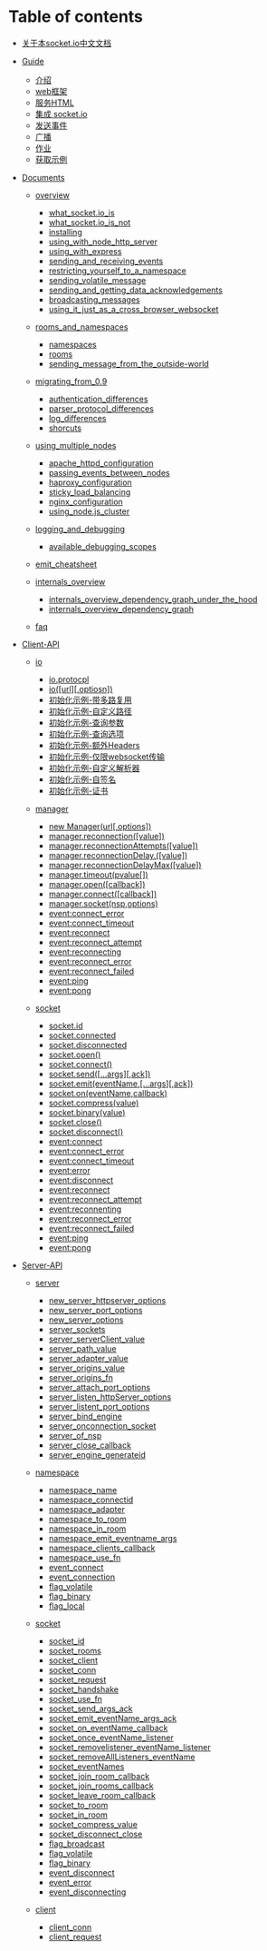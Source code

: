 # Table of contents
* [关于本socket.io中文文档](README.md)
* [Guide]()
    * [介绍](guide/1-introduction.md)
    * [web框架](guide/2-the_web_framework.md)
    * [服务HTML](guide/3-serving_html.md)
    * [集成 socket.io](guide/4-integrating_socket.io.md)
    * [发送事件](guide/5-emitting_events.md)
    * [广播](guide/6-broadcasting.md)
    * [作业](guide/7-homework.md)
    * [获取示例](guide/8-getting_this_example.md)

* [Documents]()
    * [overview]()
        * [what_socket.io_is](docs/overview/what_socket.io_is.md)    
        * [what_socket.io_is_not](docs/overview/what_socket.io_is_not.md)    
        * [installing](docs//overview/installing.md)    
        * [using_with_node_http_server](docs/overview/using_with_node_http_server.md)    
        * [using_with_express](docs/overview/using_with_express.md)    
        * [sending_and_receiving_events](docs/overview/sending_and_receiving_events.md)    
        * [restricting_yourself_to_a_namespace](docs/overview/restricting_yourself_to_a_namespace.md)
        * [sending_volatile_message](docs/overview/sending_volatile_message.md)    
        * [sending_and_getting_data_acknowledgements](docs/overview/sending_and_getting_data_acknowledgements.md)  
        * [broadcasting_messages](docs/overview/broadcasting_messages.md)   
        * [using_it_just_as_a_cross_browser_websocket](docs/overview/using_it_just_as_a_cross_browser_websocket.md)     

    * [rooms_and_namespaces]()
        * [namespaces](docs/rooms_and_namespaces/namespaces.md)
        * [rooms](docs/rooms_and_namespaces/rooms.md)
        * [sending_message_from_the_outside-world](docs/rooms_and_namespaces/sending_message_from_the_outside-world.md)

    * [migrating_from_0.9]()
        * [authentication_differences](docs/migrating_from_0.9/authentication_differences.md )
        * [parser_protocol_differences](docs/migrating_from_0.9/parser_protocol_differences.md)
        * [log_differences](docs/migrating_from_0.9/log_differences.md)
        * [shorcuts](docs/migrating_from_0.9/shorcuts.md)

    * [using_multiple_nodes]()
        * [apache_httpd_configuration](docs/using_multiple_nodes/apache_httpd_configuration.md)
        * [passing_events_between_nodes](docs/using_multiple_nodes/passing_events_between_nodes.md)
        * [haproxy_configuration](docs/using_multiple_nodes/haproxy_configuration.md)
        * [sticky_load_balancing](docs/using_multiple_nodes/sticky_load_balancing.md)
        * [nginx_configuration](docs/using_multiple_nodes/nginx_configuration.md)
        * [using_node.js_cluster](docs/using_multiple_nodes/using_node.js_cluster.md)

    * [logging_and_debugging]()
        * [available_debugging_scopes](docs/logging_and_debugging/available_debugging_scopes.md)

    * [emit_cheatsheet](docs/emit_cheatsheet.md)

    * [internals_overview]()
        * [internals_overview_dependency_graph_under_the_hood](docs/internals_overview_dependency_graph_under_the_hood.md)
        * [internals_overview_dependency_graph](docs/internals_overview_dependency_graph.md)

    * [faq](docs/faq.md)   

* [Client-API]()
    * [io]()
        * [io.protocpl](io_protocol.md)
        * [io([url][,optiosn])](io_url_options.md)
        * [初始化示例-带多路复用](initialization_examples_with_multiplexing.md)
        * [初始化示例-自定义路径](initialization_examples_with_custom_path.md)
        * [初始化示例-查询参数](initialization_examples_with_query_parameters.md)
        * [初始化示例-查询选项](initialization_examples_with_query_option.md)
        * [初始化示例-额外Headers](initialization_examples_with_extraHeaders.md)
        * [初始化示例-仅限websocket传输](initialization_examples_with_websockets_transport_only.md)
        * [初始化示例-自定义解析器](initialization_examples_with_a_custom_parser.md)
        * [初始化示例-自签名](initialization_examples_with_a_self-signed.md)
        * [初始化示例-证书](initialization_examples_certificate.md)

    * [manager]()
        * [new Manager(url[,options])](new_manager_url_options.md)
        * [manager.reconnection([value])](manager_reconnection_value.md)
        * [manager.reconnectionAttempts([value])](manager_reconnectionAttempts_value.md)
        * [manager.reconnectionDelay.([value])](manager_reconnectionDelay_value.md)
        * [manager.reconnectionDelayMax([value])](manager_reconnectionDelayMax_value.md)
        * [manager.timeout(pvalue[])](manager_timeout_value.md)
        * [manager.open([callback])](manager_open_callback.md)
        * [manager.connect([callback])](manager_connect_callback.md)
        * [manager.socket(nsp,options)](manager_socket_nsp_options.md)
        * [event:connect_error](event_connect_error.md)
        * [event:connect_timeout](event_connect_timeout.md)
        * [event:reconnect](event_reconnect.md)
        * [event:reconnect_attempt](event_reconnect_attempt.md)
        * [event:reconnecting](event_reconnecting.md)
        * [event:reconnect_error](event_reconnect_error.md)
        * [event:reconnect_failed](event_reconnect_failed.md)
        * [event:ping](event_ping.md)
        * [event:pong](event_pong.md)

    * [socket]()
        * [socket.id](socket_id.md)
        * [socket.connected](socket_connected.md)
        * [socket.disconnected](socket_disconnected.md)
        * [socket.open()](socket_open.md)
        * [socket.connect()](socket_connect.md)
        * [socket.send([...args][,ack])](socket_send_args_ack.md)
        * [socket.emit(eventName,[...args][,ack])](socket_emit_eventName_args_ack.md)
        * [socket.on(eventName,callback)](socket_on_eventName_callback.md)
        * [socket.compress(value)](socket_compress_value.md)
        * [socket.binary(value)](socket_binary_value.md)
        * [socket.close()](socket_close.md)
        * [socket.disconnect()](socket_disconnect.md)
        * [event:connect](event_connect.md)
        * [event:connect_error](event_connect_error.md)
        * [event:connect_timeout](event_connect_timeout.md)
        * [event:error](event_error.md)
        * [event:disconnect](event_disconnect.md)
        * [event:reconnect](event_reconnect.md)
        * [event:reconnect_attempt](event_reconnect_attempt.md)
        * [event:reconnenting](event_reconnenting.md)
        * [event:reconnect_error](event_reconnect_error.md)
        * [event:reconnect_failed](event_reconnect_failed.md)
        * [event:ping](event_ping.md)
        * [event:pong](event_pong.md)

* [Server-API]()

    * [server]()
        * [new_server_httpserver_options](new_server_httpserver_options.md)
        * [new_server_port_options](new_server_port_options.md)
        * [new_server_options](new_server_options.md)
        * [server_sockets](server_sockets.md)
        * [server_serverClient_value](server_serverClient_value.md)
        * [server_path_value](server_path_value.md)
        * [server_adapter_value](server_adapter_value.md)
        * [server_origins_value](server_origins_value.md)
        * [server_origins_fn](server_origins_fn.md)
        * [server_attach_port_options](server_attach_port_options.md)
        * [server_listen_httpServer_options](server_listen_httpServer_options.md)
        * [server_listent_port_options](server_listent_port_options.md)
        * [server_bind_engine](server_bind_engine.md)
        * [server_onconnection_socket](server_onconnection_socket.md)
        * [server_of_nsp](server_of_nsp.md)
        * [server_close_callback](server_close_callback.md)
        * [server_engine_generateid](server_engine_generateid.md)

    * [namespace]()
        * [namespace_name](namespace_name.md)
        * [namespace_connectid](namespace_connectid.md)
        * [namespace_adapter](namespace_adapter.md)
        * [namespace_to_room](namespace_to_room.md)
        * [namespace_in_room](namespace_in_room.md)
        * [namespace_emit_eventname_args](namespace_emit_eventname_args.md)
        * [namespace_clients_callback](namespace_clients_callback.md)
        * [namespace_use_fn](namespace_use_fn.md)
        * [event_connect](event_connect.md)
        * [event_connection](event_connection.md)
        * [flag_volatile](flag_volatile.md)
        * [flag_binary](flag_binary.md)
        * [flag_local](flag_local.md)
        
    * [socket]()
        * [socket_id](socket_id.md)
        * [socket_rooms](socket_rooms.md)
        * [socket_client](socket_client.md)
        * [socket_conn](socket_conn.md)
        * [socket_request](socket_request.md)
        * [socket_handshake](socket_handshake.md)
        * [socket_use_fn](socket_use_fn.md)
        * [socket_send_args_ack](socket_send_args_ack.md)
        * [socket_emit_eventName_args_ack](socket_emit_evenName_args_ack.md)
        * [socket_on_eventName_callback](socket_on_eventName_callback.md)
        * [socket_once_eventName_listener](socket_once_eventName_listener.md)
        * [socket_removelistener_eventName_listener](socket_removelistener_eventName_listener.md)
        * [socket_removeAllListeners_eventName](socket_removeAllListeners_eventName.md)
        * [socket_eventNames](socket_eventNames.md)
        * [socket_join_room_callback](socket_join_room_callback.md)
        * [socket_join_rooms_callback](socket_join_rooms_callback.md)
        * [socket_leave_room_callback](socket_leave_room_callback.md)
        * [socket_to_room](socket_to_room.md)
        * [socket_in_room](socket_in_room.md)
        * [socket_compress_value](socket_compress_value.md)
        * [socket_disconnect_close](socket_disconnect_close.md)
        * [flag_broadcast](flag_broadcast.md)
        * [flag_volatile](flag_volatile.md)
        * [flag_binary](flag_binary.md)
        * [event_disconnect](event_disconnect.md)
        * [event_error](event_error.md)
        * [event_disconnecting](event_disconnecting.md)
    * [client]()
        * [client_conn]( client_conn.md  )
        * [client_request](client_request.md)
